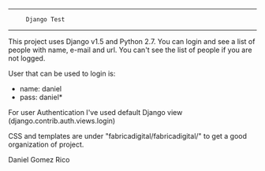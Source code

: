 --------------------------------------------------
         Django Test
--------------------------------------------------

This project uses Django v1.5 and Python 2.7.
You can login and see a list of people with name, e-mail and url.
You can't see the list of people if you are not logged.

User that can be used to login is: 

+ name: daniel
+ pass: daniel*

For user Authentication I've used default Django view
(django.contrib.auth.views.login)

CSS and templates are under "fabricadigital/fabricadigital/" 
to get a good organization of project.

Daniel Gomez Rico